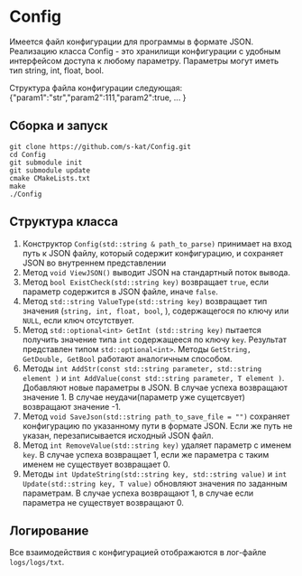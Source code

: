 # Config
Имеется файл конфигурации для программы в формате JSON.
Реализацию класса Config - это хранилищи конфигурации с удобным интерфейсом доступа к любому параметру.
Параметры могут иметь тип string, int, float, bool.

Структура файла конфигурации следующая:
{"param1":"str","param2":111,"param2":true, ... }
## Сборка и запуск
```
git clone https://github.com/s-kat/Config.git
cd Config
git submodule init
git submodule update
cmake CMakeLists.txt
make
./Config
```
## Структура класса
1. Конструктор ```Config(std::string & path_to_parse)``` принимает на вход путь к JSON файлу, который содержит конфигурацию, и сохраняет JSON во внутреннем представлении
2. Метод ```void ViewJSON()``` выводит JSON на стандартный поток вывода.
3. Метод ```bool ExistCheck(std::string key)``` возвращает ```true```, если параметр содержится в JSON файле, иначе ```false```. 
4. Метод ```std::string ValueType(std::string key)``` возвращает тип значения (```string, int, float, bool```, ), содержащегося по ключу или ```NULL```, если ключ отсутствует.
5. Метод ```std::optional<int> GetInt (std::string key)``` пытается получить значение типа ```int``` содержащееся по ключу ```key```. Результат представлен типом ```std::optional<int>```. Методы ```GetString, GetDouble, GetBool``` работают аналогичным способом.
5. Методы ```int AddStr(const std::string parameter, std::string element )``` и ```int AddValue(const std::string parameter, T element )```. Добавляют новые параметры в JSON. В случае успеха возвращают значение 1. В случае неудачи(параметр уже сущетсвует) возвращают значение -1.
6. Метод ```void SaveJson(std::string path_to_save_file = "")``` сохраняет конфигурацию по указанному пути в формате JSON. Если же путь не указан, перезаписывается исходный JSON файл.
7. Метод ```int RemoveValue(std::string key)``` удаляет параметр с именем ```key```. В случае успеха возвращает 1, если же параметра с таким именем не существует возвращает 0.
8. Методы ```int UpdateString(std::string key, std::string value)``` и ```int Update(std::string key, T value)``` обновляют значения по заданным параметрам. В случае успеха возвращают 1, в случае если параметра не существует возвращают 0.
## Логирование
Все взаимодействия с конфигурацией отображаются в лог-файле ```logs/logs/txt```.
